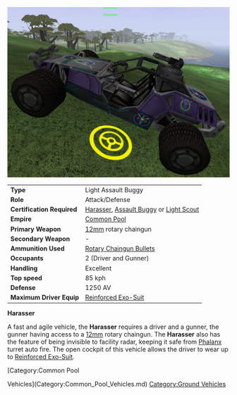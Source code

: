 ![](../images/harasser.jpg "harasser.jpg")

|                            |                                                                                                                                                                                       |
| -------------------------- | ------------------------------------------------------------------------------------------------------------------------------------------------------------------------------------- |
| **Type**                   | Light Assault Buggy                                                                                                                                                                   |
| **Role**                   | Attack/Defense                                                                                                                                                                        |
| **Certification Required** | [Harasser](<../certifications/Harasser_(Certification).md>), [Assault Buggy](<../certifications/Assault_Buggy_(Certification).md>) or [Light Scout](../certifications/Light_Scout.md) |
| **Empire**                 | [Common Pool](../terminology/Common_Pool.md)                                                                                                                                          |
| **Primary Weapon**         | [12mm](12mm.md) rotary chaingun                                                                                                                                                       |
| **Secondary Weapon**       | \-                                                                                                                                                                                    |
| **Ammunition Used**        | [Rotary Chaingun Bullets](../ammunition/Rotary_Chaingun_Bullets.md)                                                                                                                   |
| **Occupants**              | 2 (Driver and Gunner)                                                                                                                                                                 |
| **Handling**               | Excellent                                                                                                                                                                             |
| **Top speed**              | 85 kph                                                                                                                                                                                |
| **Defense**                | 1250 AV                                                                                                                                                                               |
| **Maximum Driver Equip**   | [Reinforced Exo-Suit](../armor/Reinforced_Exo-Suit.md)                                                                                                                                |

**Harasser**

A fast and agile vehicle, the **Harasser** requires a driver and a gunner, the
gunner having access to a [12mm](12mm.md) rotary chaingun. The **Harasser** also
has the feature of being invisible to facility radar, keeping it safe from
[Phalanx](../items/Phalanx.md) turret auto fire. The open cockpit of this
vehicle allows the driver to wear up to
[Reinforced Exo-Suit](../armor/Reinforced_Exo-Suit.md).

<!--[Category:Game Items](Category:Game_Items.md)-->
<!--[Category:Vehicles](Category:Vehicles.md)--> [Category:Common Pool

Vehicles](Category:Common_Pool_Vehicles.md)
[Category:Ground Vehicles](Category:Ground_Vehicles.md)
